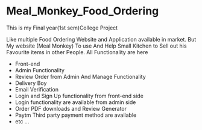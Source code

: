 # Meal_Monkey_Food_Ordering
This is my Final year(1st sem)College Project

Like multiple Food Ordering Website and Application available in market.
But My website (Meal Monkey) To use And Help Small Kitchen to Sell out his Favourite items in other People.
All Functionality are here 

- Front-end
- Admin Functionality
- Review Order from Admin And Manage Functionality
- Delivery Boy
- Email Verification 
- Login and Sign Up functionality from front-end side
- Login functionality are available from admin side
- Order PDF downloads and Review Generator
- Paytm Third party payment method are available 
- etc ...
